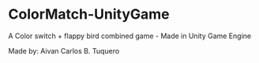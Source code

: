 # ColorMatch-UnityGame

A Color switch + flappy bird combined game - Made in Unity Game Engine 

Made by: Aivan Carlos B. Tuquero

